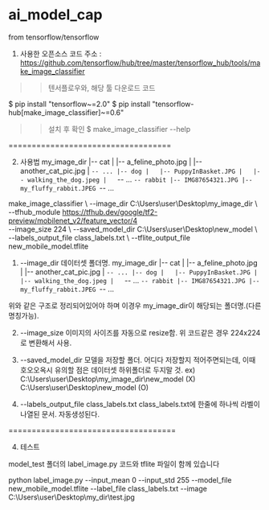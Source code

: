 # ai_model_cap

from tensorflow/tensorflow

1. 사용한 오픈소스 코드
주소 : https://github.com/tensorflow/hub/tree/master/tensorflow_hub/tools/make_image_classifier

>> 텐서플로우와, 해당 툴 다운로드 코드

$ pip install "tensorflow~=2.0"
$ pip install "tensorflow-hub[make_image_classifier]~=0.6"

>> 설치 후 확인
$ make_image_classifier --help


===================================

2. 사용법
my_image_dir
|-- cat
|   |-- a_feline_photo.jpg
|   |-- another_cat_pic.jpg
|   `-- ...
|-- dog
|   |-- PuppyInBasket.JPG
|   |-- walking_the_dog.jpeg
|   `-- ...
`-- rabbit
    |-- IMG87654321.JPG
    |-- my_fluffy_rabbit.JPEG
    `-- ...

make_image_classifier \ 
--image_dir C:\Users\user\Desktop\my_image_dir \ 
--tfhub_module https://tfhub.dev/google/tf2-preview/mobilenet_v2/feature_vector/4 \
--image_size 224 \ 
--saved_model_dir C:\Users\user\Desktop\new_model \ 
--labels_output_file class_labels.txt \ 
--tflite_output_file new_mobile_model.tflite

1. --image_dir 
데이터셋 폴더명.
my_image_dir
|-- cat
|   |-- a_feline_photo.jpg
|   |-- another_cat_pic.jpg
|   `-- ...
|-- dog
|   |-- PuppyInBasket.JPG
|   |-- walking_the_dog.jpeg
|   `-- ...
`-- rabbit
    |-- IMG87654321.JPG
    |-- my_fluffy_rabbit.JPEG
    `-- ...

위와 같은 구조로 정리되어있어야 하며 이경우 my_image_dir이 해당되는 폴더명.(다른명칭가능).

2. --image_size 
이미지의 사이즈를 자동으로 resize함. 
위 코드같은 경우 224x224로 변환해서 사용.

3. --saved_model_dir 
모델을 저장할 폴더. 어디다 저장할지 적어주면되는데, 이때 호오오옥시 유의할 점은 데이터셋 하위폴더로 두지말 것.
ex) C:\Users\user\Desktop\my_image_dir\new_model  (X)
    C:\Users\user\Desktop\new_model               (O)

4. --labels_output_file class_labels.txt 
class_labels.txt에 한줄에 하나씩 라벨이 나열된 문서. 자동생성된다.


====================================

4. 테스트

model_test 폴더의 label_image.py 코드와
tflite 파일이 함께 있습니다

python label_image.py 
--input_mean 0 
--input_std 255 
--model_file new_mobile_model.tflite 
--label_file class_labels.txt 
--image C:\Users\user\Desktop\my_dir\test.jpg
